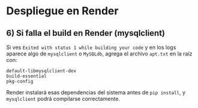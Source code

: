 # Despliegue en Render

## 6) Si falla el build en Render (mysqlclient)
Si ves `Exited with status 1 while building your code` y en los logs aparece algo de `mysqlclient` o `MySQLdb`, agrega el archivo `apt.txt` en la raíz con:
```
default-libmysqlclient-dev
build-essential
pkg-config
```
Render instalará esas dependencias del sistema antes de `pip install`, y `mysqlclient` podrá compilarse correctamente.
